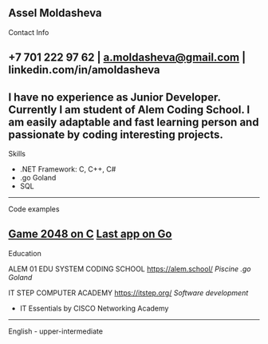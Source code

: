Assel Moldasheva
----------------------------------------------------------------------------------------------
Contact Info

+7 701 222 97 62 | a.moldasheva@gmail.com | linkedin.com/in/amoldasheva
----------------------------------------------------------------------------------------------
I have no experience as Junior Developer. Currently I am student of Alem Coding School. 
I am easily adaptable and fast learning person and passionate by coding interesting projects.
----------------------------------------------------------------------------------------------
Skills

* .NET Framework: C, C++, C#
* .go Goland
* SQL
----------------------------------------------------------------------------------------------
Code examples

[Game 2048 on C](https://github.com/asselyeka/2048_game_by_asselyeka)
[Last app on Go](https://github.com/asselyeka/ascii-art-color-hub)
----------------------------------------------------------------------------------------------
Education

ALEM 01 EDU SYSTEM CODING SCHOOL
https://alem.school/
*Piscine .go Goland*

IT STEP COMPUTER ACADEMY
https://itstep.org/
*Software development*
* IT Essentials by CISCO Networking Academy

----------------------------------------------------------------------------------------------
English - upper-intermediate